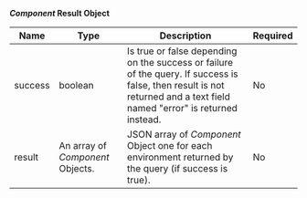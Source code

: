 **_Component_ Result Object**

| Name    | Type                             | Description                                                                                                                                                             | Required |
|---------|----------------------------------|-------------------------------------------------------------------------------------------------------------------------------------------------------------------------|----------|
| success | boolean                          | Is true or false depending on the success or failure of the query. If success is false, then result is not returned and a text field named "error" is returned instead. | No       |
| result  | An array of _Component_ Objects. | JSON  array of _Component_ Object one for each environment returned by the query (if success is true).                                                                  | No       |
